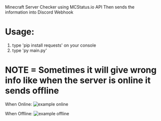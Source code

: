 Minecraft Server Checker using MCStatus.io API
Then sends the information into Discord Webhook

# Usage:
1. type 'pip install requests' on your console
2. type 'py main.py'

# NOTE = Sometimes it will give wrong info like when the server is online it sends offline

When Online:
![example online](https://github.com/imaddevils/minecraft-server-checker/assets/143414368/aa057b87-b4e2-453d-bd37-1d742abaa72b)

When Offline:
![example offline](https://github.com/imaddevils/minecraft-server-checker/assets/143414368/2b377f3e-fa2f-4efc-ade4-ae363d52a4d1)
